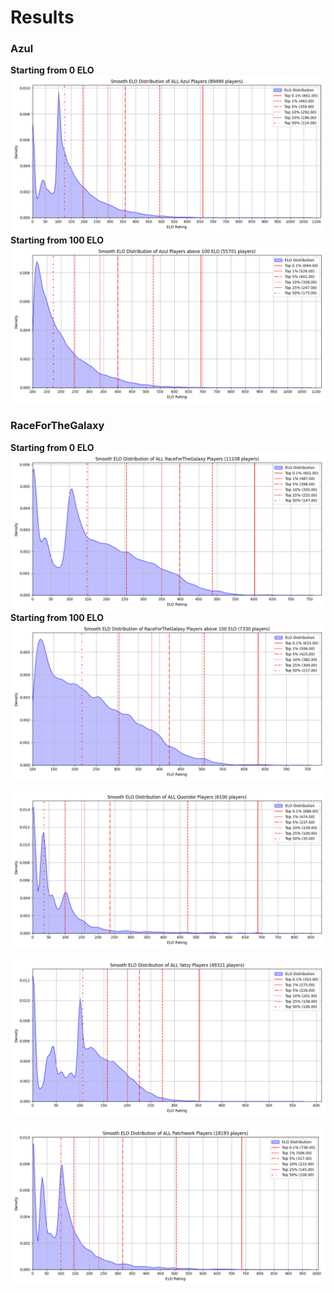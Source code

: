 # Results
### Azul
**Starting from 0 ELO**
![results/Azul_all_smooth_elo_distribution.png](results/Azul_all_smooth_elo_distribution.png)
**Starting from 100 ELO**
![results/Azul_smooth_elo_distribution.png](results/Azul_smooth_elo_distribution.png)

### RaceForTheGalaxy
**Starting from 0 ELO**
![results/RaceForTheGalaxy_all_smooth_elo_distribution.png](results/RaceForTheGalaxy_all_smooth_elo_distribution.png)
**Starting from 100 ELO**
![results/RaceForTheGalaxy_smooth_elo_distribution.png](results/RaceForTheGalaxy_smooth_elo_distribution.png)

![Quoridor_all_smooth_elo_distribution.png](Quoridor_all_smooth_elo_distribution.png)

![Yatzy_all_smooth_elo_distribution.png](Yatzy_all_smooth_elo_distribution.png)

![Patchwork_all_smooth_elo_distribution.png](Patchwork_all_smooth_elo_distribution.png)



<!-- ![Quoridor_smooth_elo_distribution.png](Quoridor_smooth_elo_distribution.png) -->
